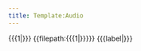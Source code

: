 ```yaml
---
title: Template:Audio
---
```


<div data-type="audio" data-children="object" data-translate="no">
<span data-name="filename" data-children="string" class="hidden">{{{1|}}}</span>
<span data-name="filepath" data-children="string" class="hidden">{{filepath:{{{1|}}}}}</span>
<span data-name="label" data-children="string" class="hidden">{{{label|}}}</span>
</div>